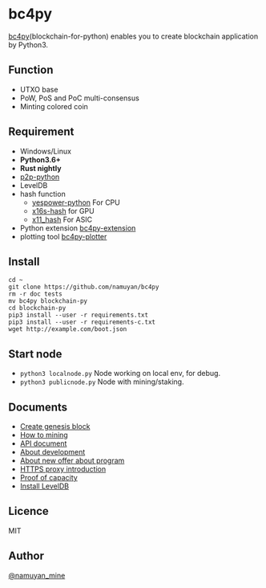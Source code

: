 bc4py
=============================
[bc4py](https://github.com/namuyan/bc4py)\(blockchain-for-python) enables you to
create blockchain application by Python3.

Function
----
* UTXO base
* PoW, PoS and PoC multi-consensus
* Minting colored coin

Requirement
----
* Windows/Linux
* **Python3.6+**
* **Rust nightly**
* [p2p-python](https://github.com/namuyan/p2p-python)
* LevelDB
* hash function
    * [yespower-python](https://github.com/namuyan/yespower-python)  For CPU
    * [x16s-hash](https://pypi.org/project/shield-x16s-hash/) for GPU
    * [x11_hash](https://pypi.org/project/x11_hash/) For ASIC
* Python extension [bc4py-extension](https://github.com/namuyan/bc4py_extension)
* plotting tool [bc4py-plotter](https://github.com/namuyan/bc4py_plotter)

Install
----
```commandline
cd ~
git clone https://github.com/namuyan/bc4py
rm -r doc tests
mv bc4py blockchain-py
cd blockchain-py
pip3 install --user -r requirements.txt
pip3 install --user -r requirements-c.txt
wget http://example.com/boot.json
```

Start node
----
* `python3 localnode.py` Node working on local env, for debug.
* `python3 publicnode.py` Node with mining/staking.

Documents
----
* [Create genesis block](doc/GenesisBlock.md)
* [How to mining](doc/Mining.md)
* [API document](bc4py/user/api/static/index.md)
* [About development](doc/Development.md)
* [About new offer about program](doc/AboutPullrequest.md)
* [HTTPS proxy introduction](doc/Proxy.md)
* [Proof of capacity](doc/AboutPoC.md)
* [Install LevelDB](doc/InstallLevedb.md)

Licence
----
MIT

Author
----
[@namuyan_mine](http://twitter.com/namuyan_mine/)
